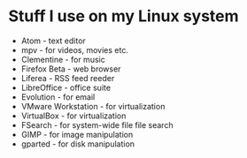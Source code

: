 # Stuff I use on my Linux system

* Atom - text editor
* mpv - for videos, movies etc.
* Clementine - for music
* Firefox Beta - web browser
* Liferea - RSS feed reeder
* LibreOffice - office suite
* Evolution - for email
* VMware Workstation - for virtualization
* VirtualBox - for virtualization
* FSearch - for system-wide file file search
* GIMP - for image manipulation
* gparted - for disk manipulation
